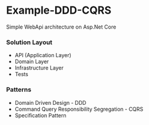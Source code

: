 # Example-DDD-CQRS

Simple WebApi architecture on Asp.Net Core

### Solution Layout
* API (Application Layer)
* Domain Layer
* Infrastructure Layer
* Tests

### Patterns

* Domain Driven Design - DDD
* Command Query Responsibility Segregation - CQRS
* Specification Pattern

